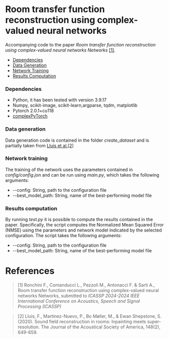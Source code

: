 # Room transfer function reconstruction using complex-valued neural networks


Accompanying code to the paper  _Room transfer function reconstruction using complex-valued neural networks Networks_
[[1]](#references).

- [Dependencies](#dependencies)
- [Data Generation](#data-generation)
- [Network Training](#network-training)
- [Results Computation](#results-computation)

### Dependencies
- Python, it has been tested with version 3.9.17
- Numpy, scikit-image, scikit-learn,argparse, tqdm, matplotlib
- Pytorch 2.0.1+cu118
- [complexPyTorch](https://github.com/wavefrontshaping/complexPyTorch)

### Data generation

Data generation code is contained in the folder _create\_dataset_ and is partially taken from [Lluis et al.](https://github.com/francesclluis/sound-field-neural-network)[[2]](#references)

### Network training
The training of the network uses the parameters contained in _config/config.jon_ and can be run using _main.py_, which takes the following arguments:
- --config: String, path to the configuration file
- --best_model_path: String, name of the best-performing model file

### Results computation
By running _test.py_ it is possible to compute the results contained in the paper. Specifically, the script computes the Normalized Mean Squared Error (NMSE) using the parameters and network model indicated by the selected configuration. The script takes the following arguments:
- --config: String, path to the configuration file
- --best_model_path: String, name of the best-performing model file

# References
>[1] Ronchini F., Comanducci L., Pezzoli M., Antonacci F. & Sarti A., Room transfer function reconstruction using complex-valued neural networks Networks, submitted to _ICASSP 2024-2024 IEEE International Conference on Acoustics, Speech and Signal Processing (ICASSP)_

>[2] Lluis, F., Martinez-Nuevo, P., Bo Møller, M., & Ewan Shepstone, S. (2020). Sound field reconstruction in rooms: Inpainting meets super-resolution. The Journal of the Acoustical Society of America, 148(2), 649-659.
